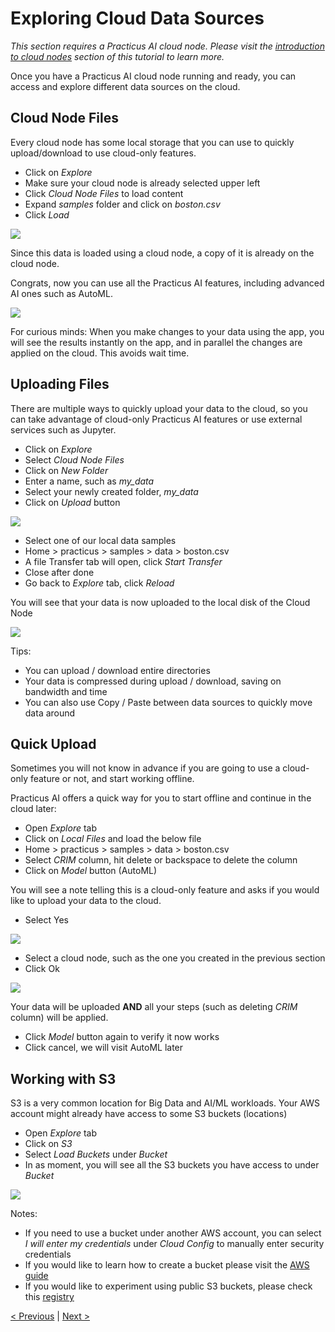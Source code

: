 # Exploring Cloud Data Sources

_This section requires a Practicus AI cloud node. Please visit the [introduction to cloud nodes](worker-node-intro.md) section of this tutorial to learn more._

Once you have a Practicus AI cloud node running and ready, you can access and explore different data sources on the cloud. 

## Cloud Node Files

Every cloud node has some local storage that you can use to quickly upload/download to use cloud-only features. 

- Click on _Explore_
- Make sure your cloud node is already selected upper left
- Click _Cloud Node Files_ to load content 
- Expand _samples_ folder and click on _boston.csv_
- Click _Load_ 

![](img/explore/load-boston.png)

Since this data is loaded using a cloud node, a copy of it is already on the cloud node. 

Congrats, now you can use all the Practicus AI features, including advanced AI ones such as AutoML.

![](img/explore/boston.png)

For curious minds: When you make changes to your data using the app, you will see the results instantly on the app, and in parallel the changes are applied on the cloud. This avoids wait time.

## Uploading Files

There are multiple ways to quickly upload your data to the cloud, so you can take advantage of cloud-only Practicus AI features or use external services such as Jupyter. 

- Click on _Explore_  
- Select _Cloud Node Files_
- Click on _New Folder_
- Enter a name, such as _my_data_
- Select your newly created folder, _my_data_ 
- Click on _Upload_ button

![](img/explore/upload-1.png)

- Select one of our local data samples
- Home > practicus > samples > data > boston.csv
- A file Transfer tab will open, click _Start Transfer_
- Close after done 
- Go back to _Explore_ tab, click _Reload_ 

You will see that your data is now uploaded to the local disk of the Cloud Node

![](img/explore/upload-2.png)

Tips:

- You can upload / download entire directories 
- Your data is compressed during upload / download, saving on bandwidth and time
- You can also use Copy / Paste between data sources to quickly move data around

## Quick Upload

Sometimes you will not know in advance if you are going to use a cloud-only feature or not, and start working offline. 

Practicus AI offers a quick way for you to start offline and continue in the cloud later:

- Open _Explore_ tab
- Click on _Local Files_ and load the below file 
- Home > practicus > samples > data > boston.csv 
- Select _CRIM_ column, hit delete or backspace to delete the column
- Click on _Model_ button (AutoML) 

You will see a note telling this is a cloud-only feature and asks if you would like to upload your data to the cloud.

- Select Yes

![](img/explore/quick-upload-1.png)

- Select a cloud node, such as the one you created in the previous section
- Click Ok

![](img/explore/quick-upload-2.png)

Your data will be uploaded **AND** all your steps (such as deleting _CRIM_ column) will be applied. 

- Click _Model_ button again to verify it now works
- Click cancel, we will visit AutoML later

## Working with S3

S3 is a very common location for Big Data and AI/ML workloads. Your AWS account might already have access to some S3 buckets (locations)  

- Open _Explore_ tab
- Click on _S3_
- Select _Load Buckets_ under _Bucket_
- In as moment, you will see all the S3 buckets you have access to under _Bucket_

![](img/explore/s3.png)

Notes: 

- If you need to use a bucket under another AWS account, you can select _I will enter my credentials_ under _Cloud Config_ to manually enter security credentials
- If you would like to learn how to create a bucket please visit the [AWS guide](https://docs.aws.amazon.com/AmazonS3/latest/userguide/create-bucket-overview.html)
- If you would like to experiment using public S3 buckets, please check this [registry](https://registry.opendata.aws/)


[< Previous](worker-node-intro.md) | [Next >](data-profiling.md)
